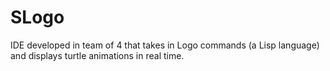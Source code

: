 # SLogo
IDE developed in team of 4 that takes in Logo commands (a Lisp language) and displays turtle animations in real time.
